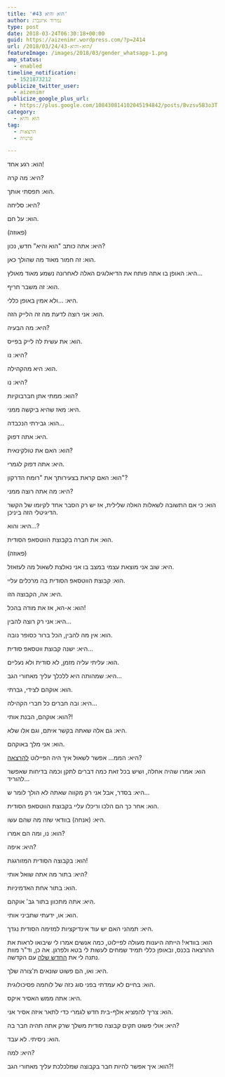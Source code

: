 ```yaml
---
title: 'הוא והיא #43'
author: נמרוד איזנברג
type: post
date: 2018-03-24T06:30:18+00:00
guid: https://aizenimr.wordpress.com/?p=2414
url: /2018/03/24/הוא-והיא-43/
featureImage: /images/2018/03/gender_whatsapp-1.png
amp_status:
  - enabled
timeline_notification:
  - 1521873212
publicize_twitter_user:
  - aizenimr
publicize_google_plus_url:
  - https://plus.google.com/108430814102045194842/posts/Bvzsv5B3o3T
category:
  - הוא והיא
tag:
  - הרצאות
  - פרנויה

---
```

<span lang="he-IL">הוא</span><span lang="en-US">: </span><span lang="he-IL">רגע אחד</span><span lang="en-US">!</span>

<span lang="he-IL">היא</span><span lang="en-US">: </span><span lang="he-IL">מה קרה</span><span lang="en-US">?</span>

<span lang="he-IL">הוא</span><span lang="en-US">: </span><span lang="he-IL">תפסתי אותך</span><span lang="en-US">.</span>

<span lang="he-IL">היא</span><span lang="en-US">: </span><span lang="he-IL">סליחה</span><span lang="en-US">?</span>

<span lang="he-IL">הוא</span><span lang="en-US">: </span><span lang="he-IL">על חם</span><span lang="en-US">.</span>

<span lang="en-US">(</span><span lang="he-IL">פאוזה</span><span lang="en-US">)</span>

<span lang="he-IL">היא</span><span lang="en-US">: </span><span lang="he-IL">אתה כותב </span><span lang="en-US">"</span><span lang="he-IL">הוא והיא</span><span lang="en-US">" </span><span lang="he-IL">חדש</span><span lang="en-US">, </span><span lang="he-IL">נכון</span><span lang="en-US">?</span>

<span lang="he-IL">הוא</span><span lang="en-US">: </span><span lang="he-IL">זה חמור מאוד מה שהולך כאן</span><span lang="en-US">.</span>

<span lang="he-IL">היא</span><span lang="en-US">: </span><span lang="he-IL">האופן בו אתה פותח את הדיאלוגים האלה לאחרונה נשמע מאוד מאולץ…</span>

<span lang="he-IL">הוא</span><span lang="en-US">: </span><span lang="he-IL">זה משבר חריף</span><span lang="en-US">.</span>

<span lang="he-IL">היא</span><span lang="en-US">: …</span><span lang="he-IL">ולא אמין באופן כללי</span><span lang="en-US">.</span>

<span lang="he-IL">הוא</span><span lang="en-US">: </span><span lang="he-IL">אני רוצה לדעת מה זה הלייק הזה</span><span lang="en-US">.</span>

<span lang="he-IL">היא</span><span lang="en-US">: </span><span lang="he-IL">מה הבעיה</span><span lang="en-US">?</span>

<span lang="he-IL">הוא</span><span lang="en-US">: </span><span lang="he-IL">את עשית לה לייק בפייס</span><span lang="en-US">.</span>

<span lang="he-IL">היא</span><span lang="en-US">: </span><span lang="he-IL">נו</span><span lang="en-US">?</span>

<span lang="he-IL">הוא</span><span lang="en-US">: </span><span lang="he-IL">היא מהקהילה</span><span lang="en-US">.</span>

<span lang="he-IL">היא</span><span lang="en-US">: </span><span lang="he-IL">נו</span><span lang="en-US">?</span>

<span lang="he-IL">הוא</span><span lang="en-US">: </span><span lang="he-IL">ממתי אתן חברבוקיות</span><span lang="en-US">?</span>

<span lang="he-IL">היא</span><span lang="en-US">: </span><span lang="he-IL">מאז שהיא ביקשה ממני</span><span lang="en-US">.</span>

<span lang="he-IL">הוא</span><span lang="en-US">: </span><span lang="he-IL">גבירתי הנכבדה</span><span lang="en-US">&#8230;</span>

<span lang="he-IL">היא</span><span lang="en-US">: </span><span lang="he-IL">אתה דפוק</span><span lang="en-US">.</span>

<span lang="he-IL">הוא</span><span lang="en-US">: </span><span lang="he-IL">האם את טולקינאית</span><span lang="en-US">?</span>

<span lang="he-IL">היא</span><span lang="en-US">: </span><span lang="he-IL">אתה דפוק לגמרי</span><span lang="en-US">. </span>

<span lang="he-IL">הוא</span><span lang="en-US">: </span><span lang="he-IL">האם קראת בצעירותך את </span><span lang="en-US">"</span><span lang="he-IL">רומח הדרקון</span><span lang="en-US">"?</span>

<span lang="he-IL">היא</span><span lang="en-US">: </span><span lang="he-IL">מה אתה רוצה ממני</span><span lang="en-US">?</span>

<span lang="he-IL">הוא</span><span lang="en-US">: </span><span lang="he-IL">כי אם התשובה לשאלות האלה שלילית</span><span lang="en-US">, </span><span lang="he-IL">אז יש רק הסבר אחד לקיומו של הקשר הדיגיטלי הזה ביניכן</span><span lang="en-US">.</span>

<span lang="he-IL">היא</span><span lang="en-US">: </span><span lang="he-IL">והוא…</span><span lang="en-US">?</span>

<span lang="he-IL">הוא</span><span lang="en-US">: </span><span lang="he-IL">את חברה בקבוצת הווטסאפ הסודית</span><span lang="en-US">.</span>

<span lang="en-US">(</span><span lang="he-IL">פאוזה</span><span lang="en-US">)</span>

<span lang="he-IL">היא</span><span lang="en-US">: שוב אני מוצאת עצמי במצב בו אני נאלצת לשאול מה לעזאזל.<br /> </span>

<span lang="he-IL">הוא</span><span lang="en-US">: קבוצת הווטסאפ הסודית בה מרכלים עליי.<br /> </span>

<span lang="he-IL">היא</span><span lang="en-US">: אה, הקבוצה הזו.<br /> </span>

<span lang="he-IL">הוא</span><span lang="en-US">: א-הא, אז את מודה בהכל!<br /> </span>

<span lang="he-IL">היא</span><span lang="en-US">: אני רק רוצה להבין&#8230;<br /> </span>

<span lang="he-IL">הוא</span><span lang="en-US">: אין מה להבין, הכל ברור כסופר נובה.<br /> </span>

<span lang="he-IL">היא</span><span lang="en-US">: ישנה קבוצת ווטסאפ סודית&#8230;<br /> </span>

<span lang="he-IL">הוא</span><span lang="en-US">: עליתי עליה מזמן, לא סודית ולא נעליים.<br /> </span>

<span lang="he-IL">היא</span><span lang="en-US">: שמהותה היא ללכלך עליך מאחורי הגב&#8230;<br /> </span>

<span lang="he-IL">הוא</span><span lang="en-US">: אוקהם לצידי, גברתי.<br /> </span>

<span lang="he-IL">היא</span><span lang="en-US">: ובה חברים כל חברי הקהילה&#8230;<br /> </span>

<span lang="he-IL">הוא</span><span lang="en-US">: אוקהם, הבנת אותי?!<br /> </span>

<span lang="he-IL">היא</span><span lang="en-US">: גם אלה שאתה בקשר איתם, וגם אלו שלא.<br /> </span>

<span lang="he-IL">הוא</span><span lang="en-US">: אני מלך באוקהם.<br /> </span>

<span lang="he-IL">היא</span><span lang="en-US">: הממ&#8230; אפשר לשאול איך היה הפיילוט <a href="/2018/03/10/%d7%a2%d7%9c-%d7%9b%d7%a0%d7%a1%d7%99%d7%9d-%d7%95%d7%93%d7%91%d7%a8%d7%99%d7%9d-%d7%a9%d7%91%d7%95%d7%a8%d7%99%d7%9d/">להרצאה</a>?<br /> </span>

<span lang="he-IL">הוא</span><span lang="en-US">: אמרו שהיה אחלה, ושיש בכל זאת כמה דברים לתקן וכמה בדיחות שאפשר להוריד&#8230;<br /> </span>

<span lang="he-IL">היא</span><span lang="en-US">: בסדר, אבל אני רק מקווה שאתה לא הולך לומר ש&#8230;<br /> </span>

<span lang="he-IL">הוא</span><span lang="en-US">: אחר כך הם הלכו וריכלו עליי בקבוצת הווטסאפ הסודית.<br /> </span>

<span lang="he-IL">היא</span><span lang="en-US">: (אנחה) בוודאי שזה מה שהם עשו.<br /> </span>

<span lang="he-IL">הוא</span><span lang="en-US">: נו, ומה הם אמרו?<br /> </span>

היא: איפה?

הוא: בקבוצה הסודית המזורגגת!

<span lang="he-IL">היא</span><span lang="en-US">: בתור מה אתה שואל אותי?<br /> </span>

<span lang="he-IL">הוא</span><span lang="en-US">: בתור אחת האדמיניות.<br /> </span>

<span lang="he-IL">היא</span><span lang="en-US">: אתה מתכוון בתור גב' אוקהם.<br /> </span>

<span lang="he-IL">הוא</span><span lang="en-US">: או, ידעתי שתביני אותי.<br /> </span>

<span lang="he-IL">היא</span><span lang="en-US">: תמהני האם יש עוד אינדיקציות למזימה הסודית נגדך.<br /> </span>

<span lang="he-IL">הוא</span><span lang="en-US">: בוודאי! הייתה היענות מעולה לפיילוט, כמה אנשים אמרו לי שיבואו לראות את ההרצאה בכנס, ובאופן כללי תמיד שמחים לעשות לי בטא ולפרגן. אה כן, וד"ר מוות נתנה לי את <a href="http://www.israelhayom.co.il/article/542153">החדש שלה</a> עם הקדשה.<br /> </span>

<span lang="he-IL">היא</span><span lang="en-US">: ואו, הם פשוט שונאים ת'צורה שלך.<br /> </span>

<span lang="he-IL">הוא</span><span lang="en-US">: בחיים לא עמדתי בפני סוג כזה של לוחמה פסיכולוגית.<br /> </span>

<span lang="he-IL">היא</span><span lang="en-US">: אתה ממש האסיר איקס.<br /> </span>

<span lang="he-IL">הוא</span><span lang="en-US">: צריך להמציא אלף-בית חדש לגמרי כדי לתאר איזה אסיר אני.<br /> </span>

<span lang="he-IL">היא</span><span lang="en-US">: אולי פשוט תקים קבוצה סודית משלך שרק אתה תהיה חבר בה?<br /> </span>

הוא: ניסיתי. לא עבד.

היא: למה?

הוא: איך אפשר להיות חבר בקבוצה שמלכלכת עליך מאחורי הגב?!